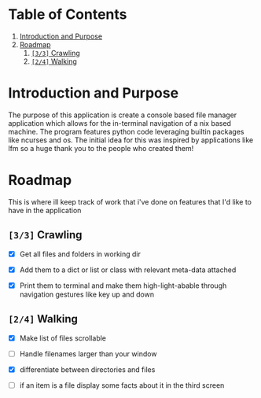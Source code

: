 
# Table of Contents

1.  [Introduction and Purpose](#org6dd0ff4)
2.  [Roadmap](#orgf9d82e0)
    1.  [<code>[3/3]</code> Crawling](#org21f7ae2)
    2.  [<code>[2/4]</code> Walking](#orgb0e81e3)



<a id="org6dd0ff4"></a>

# Introduction and Purpose

The purpose of this application is create a console based file manager application which allows for the in-terminal navigation of a nix based machine. 
The program features python code leveraging builtin packages like ncurses and os. The initial idea for this was inspired by applications like lfm so a huge thank you to the people who created them!


<a id="orgf9d82e0"></a>

# Roadmap

This is where ill keep track of work that i've done on features that I'd like to have in the application


<a id="org21f7ae2"></a>

## <code>[3/3]</code> Crawling

-   [X] Get all files and folders in working dir
-   [X] Add them to a dict or list or class with relevant meta-data attached
-   [X] Print them to terminal and make them high-light-abable through navigation gestures like key up and down


<a id="orgb0e81e3"></a>

## <code>[2/4]</code> Walking

-   [X] Make list of files scrollable
-   [ ] Handle filenames larger than your window
-   [X] differentiate between directories and files
-   [ ] if an item is a file display some facts about it in the third screen

